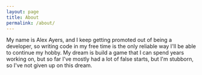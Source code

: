 ```yaml
---
layout: page
title: About
permalink: /about/
---
```


My name is Alex Ayers, and I keep getting promoted out of being a developer, so writing code in my free time is the only reliable way
I'll be able to continue my hobby. My dream is build a game that I can spend years working on, but so far I've mostly had a lot of false starts, but I'm
stubborn, so I've not given up on this dream. 
